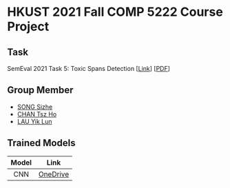# HKUST 2021 Fall COMP 5222 Course Project

## Task
SemEval 2021 Task 5: Toxic Spans Detection \[[Link](https://competitions.codalab.org/competitions/25623)\] \[[PDF](https://aclanthology.org/2021.semeval-1.6.pdf)\]

## Group Member
- [SONG Sizhe](https://github.com/Sausage-SONG)
- [CHAN Tsz Ho](https://github.com/Giochen)
- [LAU Yik Lun](https://github.com/Cynwell)

## Trained Models

| Model | Link |
|:-:|:-:|
| CNN | [OneDrive](https://hkustconnect-my.sharepoint.com/:f:/g/personal/ssongad_connect_ust_hk/EpUQ523BC5ZLmYu6n4KmRA4BPT8P_EnEIKrj8ItBSJD1uw?e=4W5PTI) |